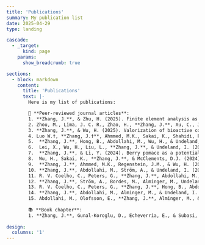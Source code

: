 ```yaml
---
title: 'Publications'
summary: My publication list
date: 2025-04-29
type: landing

cascade:
  - _target:
      kind: page
    params:
      show_breadcrumb: true

sections:
  - block: markdown
    content:
      title: 'Publications'
      text: |-
        Here is my list of publications:

        📝 **Peer-reviewed journal articles**:      
        1. **Zhang, J.**, & Zhu, H. (2025). Finite element analysis as a promising approach for texture development of plant-based meat analogs. *Physics of Fluids*. 🔗 [Read online](https://doi.org/10.1063/5.0250659) 
        2. Zhou, M., Lima, J. C. R., Zhao, H., **Zhang, J.**, Xu, C., Júnior, C. D. S., & Wu, H. (2025). Harnessing AI for enhanced screening of antimicrobial bioactive compounds in food safety and preservation. *Trends in Food Science & Technology*. 🔗 [Read online](https://doi.org/10.1016/j.tifs.2025.104887)
        3. **Zhang, J.**, & Wu, H. (2025). Valorization of bioactive compounds from food by-products using supercritical fluid extraction: A technological and industrial perspective. *Food Chemistry*. 🔗 [Read online](https://doi.org/10.1016/j.foodchem.2025.144277) 
        4. Luo W.†, **Zhang, J.†**, Ahmmed, M.K., Sakai, K., Shahidi, F., Zhi Z., & Wu, H. (2025). Valorization of animal by-product enzymes: Advancing sustainable food processing through innovative extraction, purification, and application strategies. *Trends in Food Science & Technology*. 🔗 [Read online](https://doi.org/10.1016/j.tifs.2025.104870) 
        5.	**Zhang, J.**, Hong, B., Abdollahi, M., Wu, H., & Undeland, I. (2024). Role of lingonberry press cake in producing stable herring protein isolates via pH-shift processing: a dose response study. *Food Chemistry: X*. 🔗 [Read online](https://doi.org/10.1016/j.fochx.2024.101456) 
        6.	Lei, X., Wu, H., Liu, L., **Zhang, J.**, & Undeland, I. (2024). Mechanistic insights to the strong antioxidative capacity of lingonberry press cake during recovery of fish protein ingredients. *Future Foods*. 🔗 [Read online](https://doi.org/10.1016/j.fufo.2024.100484) 
        7.	**Zhang, J.**, & Li, Y. (2024). Berry pomace as a potential ingredient for plant-based meat analogs. *Food Biomacromolecules*. 🔗 [Read online](https://doi.org/10.1002/fob2.12010) 
        8.	Wu, H., Sakai, K., **Zhang, J.**, & McClements, D.J. (2024). Plant-based meat analogs: Color challenges and natural colorants. *Food, Nutrition and Health*. 🔗 [Read online](https://doi.org/10.1007/s44403-024-00005-w) 
        9.	**Zhang, J.**, Ahmmed, M.K., Regenstein, J.M., & Wu, H. (2024). Recent advances of recycling proteins from seafood by-products: Industrial applications, challenges, and breakthroughs. *Trends in Food Science & Technology*. 🔗 [Read online](https://doi.org/10.1016/j.tifs.2024.104533) 
        10.	**Zhang, J.**, Abdollahi, M., Ström, A., & Undeland, I. (2023). Lingonberry (Vaccinium vitis-idaea) press-cake as a new processing aid during isolation of protein from herring (Clupea harengus) co-products. Food Chemistry: X. 🔗 [Read online](https://doi.org/10.1016/j.fochx.2023.100592) 
        11.	R. V. Coelho, C., Peters, G., **Zhang, J.**, Abdollahi, M., & Undeland, I. (2023). Fish beyond fillets: life cycle assessment of cross-processing herring and lingonberry co-products into a food product. *Resources, Conservation and Recycling*. 🔗 [Read online](https://doi.org/10.1016/j.resconrec.2022.106703) 
        12.	**Zhang, J.**, Ström, A., Bordes, M., Alminger, M., Undeland, I., & Abdollahi, M. (2023). Radial discharge high shear homogenization and ultrasonication assisted pH-shift processing of herring co-products with antioxidant-rich materials for maximum protein yield and functionality. *Food Chemistry*. 🔗 [Read online](https://doi.org/10.1016/j.foodchem.2022.133986) 
        13.	R. V. Coelho, C., Peters, G., **Zhang, J.**, Hong, B., Abdollahi, M., & Undeland, I. (2022). A comparative life cycle assessment of cross-processing herring side streams with fruit pomace or seaweed into a stable food protein ingredient. *Future Foods*. 🔗 [Read online](https://doi.org/10.1016/j.fufo.2022.100194) 
        14.	**Zhang, J.**, Abdollahi, M., Alminger, M., & Undeland, I. (2022). Cross-processing herring and salmon co-products with agricultural and marine side-streams or seaweeds produces protein isolates more stable towards lipid oxidation. *Food Chemistry*. 🔗 [Read online](https://doi.org/10.1016/j.foodchem.2022.132314) 
        15.	Abdollahi, M., Olofsson, E., **Zhang, J.**, Alminger, M., & Undeland, I. (2020). Minimizing lipid oxidation during pH-shift processing of fish by-products by cross-processing with lingonberry press cake, shrimp shells or brown seaweed. *Food Chemistry*. 🔗 [Read online](https://doi.org/10.1016/j.foodchem.2020.127078) 
        
        📚 **Book chapter**: 
        1. **Zhang, J.**, Gunal-Koroglu, D., Echeverria, E., & Subasi, B.G. (2025). Recent advances in valorization of wastes and by-products of berry processing and food applications. In A.C Karaca & E. Capanoglu (Eds.), *Berry Fruits* (pp. 343-383). Academic Press. 🔗 [Read online](https://doi.org/10.1016/B978-0-443-16011-0.00010-9) 
         
design:
  columns: '1'
---
```


